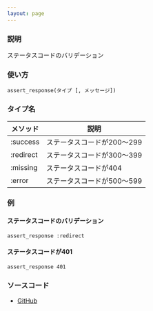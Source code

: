 ```yaml
---
layout: page
---
```

### 説明
ステータスコードのバリデーション

### 使い方
    assert_response(タイプ [, メッセージ])

### タイプ名

メソッド    | 説明
--------- | -------
:success  | ステータスコードが200〜299
:redirect | ステータスコードが300〜399
:missing  | ステータスコードが404
:error    | ステータスコードが500〜599

### 例
#### ステータスコードのバリデーション
    assert_response :redirect

#### ステータスコードが401
    assert_response 401

### ソースコード
* [GitHub](https://github.com/rails/rails/blob/f33d52c95217212cbacc8d5e44b5a8e3cdc6f5b3/actionpack/lib/action_dispatch/testing/assertions/response.rb#L30)